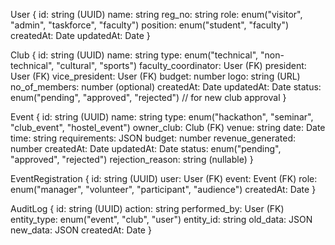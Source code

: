 User {
  id: string (UUID)
  name: string
  reg_no: string
  role: enum("visitor", "admin", "taskforce", "faculty")
  position: enum("student", "faculty")
  createdAt: Date
  updatedAt: Date
}

Club {
  id: string (UUID)
  name: string
  type: enum("technical", "non-technical", "cultural", "sports")
  faculty_coordinator: User (FK)
  president: User (FK)
  vice_president: User (FK)
  budget: number
  logo: string (URL)
  no_of_members: number (optional)
  createdAt: Date
  updatedAt: Date
  status: enum("pending", "approved", "rejected")  // for new club approval
}


Event {
  id: string (UUID)
  name: string
  type: enum("hackathon", "seminar", "club_event", "hostel_event")
  owner_club: Club (FK)
  venue: string
  date: Date
  time: string
  requirements: JSON
  budget: number
  revenue_generated: number
  createdAt: Date
  updatedAt: Date
  status: enum("pending", "approved", "rejected")
  rejection_reason: string (nullable)
}

EventRegistration {
  id: string (UUID)
  user: User (FK)
  event: Event (FK)
  role: enum("manager", "volunteer", "participant", "audience")
  createdAt: Date
}

AuditLog {
  id: string (UUID)
  action: string
  performed_by: User (FK)
  entity_type: enum("event", "club", "user")
  entity_id: string
  old_data: JSON
  new_data: JSON
  createdAt: Date
}

